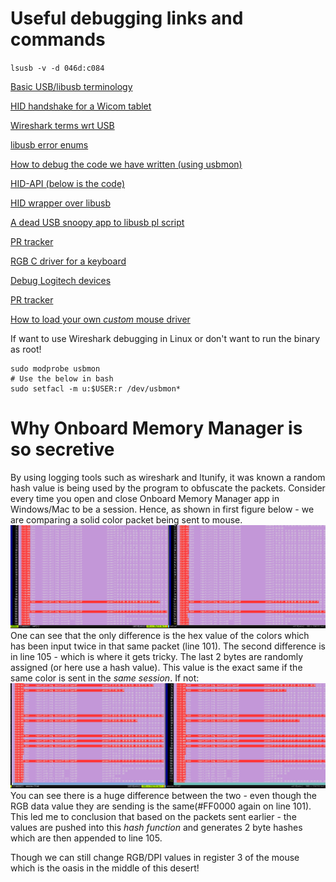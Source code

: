 # Useful debugging links and commands

`lsusb -v -d 046d:c084`

[Basic USB/libusb terminology](https://www.oreilly.com/library/view/linux-device-drivers/0596005903/ch13.html)

[HID handshake for a  Wicom tablet](https://stackoverflow.com/questions/37163207/reverse-engineering-a-hid-handshake-by-examining-bytes-over-usb)

[Wireshark terms wrt USB](https://desowin.org/usbpcap/capture_limitations.html)

[libusb error enums](http://libusb.sourceforge.net/api-1.0/group__libusb__misc.html#ggab2323aa0f04bc22038e7e1740b2f29efa790feab8b45d8c323038f4d7d15eceec)

[How to debug the code we have written (using usbmon)](https://wiki.wireshark.org/CaptureSetup/USB)

[HID-API (below is the code)](https://github.com/libusb/hidapi)

[HID wrapper over libusb](https://valelab4.ucsf.edu/svn/3rdpartypublic/hidapi/hidapi-0.7.0/linux/hid-libusb.c)

[A dead USB snoopy app to libusb pl script](https://alioth-lists.debian.net/pipermail/libhid-discuss/2008-December/000555.html)

[PR tracker](https://stackoverflow.com/questions/65086528/reverse-engineering-a-usbhid-logitech-mouse-driver)

[RGB C driver for a keyboard](https://github.com/wroberts/rogauracore/blob/master/src/rogauracore.c)

[Debug Logitech devices](https://lekensteyn.nl/logitech-unifying.html)

[PR tracker](https://stackoverflow.com/questions/65179875/incorrect-implementation-of-request-type-in-libusb-when-replicating-a-usbhid-tra)

[How to load your own *custom* mouse driver](https://stackoverflow.com/questions/25175960/which-drivers-are-used-by-usb-mouse-in-linux-kernel)

If want to use Wireshark debugging in Linux or don't want to run the binary as root!
```
sudo modprobe usbmon
# Use the below in bash
sudo setfacl -m u:$USER:r /dev/usbmon*
```

# Why Onboard Memory Manager is so secretive

By using logging tools such as wireshark and ltunify, it was known a random hash value is being used by the program to obfuscate the packets. Consider every time you open and close Onboard Memory Manager app in Windows/Mac to be a session. Hence, as shown in first figure below - we are comparing a solid color packet being sent to mouse. 
![Red packets being sent on the left. Yellow on the right](../pics/samesession.png)
One can see that the only difference is the hex value of the colors which has been input twice in that same packet (line 101). The second difference is in line 105 - which is where it gets tricky. The last 2 bytes are randomly assigned (or here use a hash value). This value is the exact same if the same color is sent in the *same session*. If not: 
![Red packets between two different sessions](../pics/differentsession.png)
You can see there is a huge difference between the two - even though the RGB data value they are sending is the same(#FF0000 again on line 101). This led me to conclusion that based on the packets sent earlier - the values are pushed into this *hash function* and generates 2 byte hashes which are then appended to line 105.

Though we can still change RGB/DPI values in register 3 of the mouse which is the oasis in the middle of this desert! 
